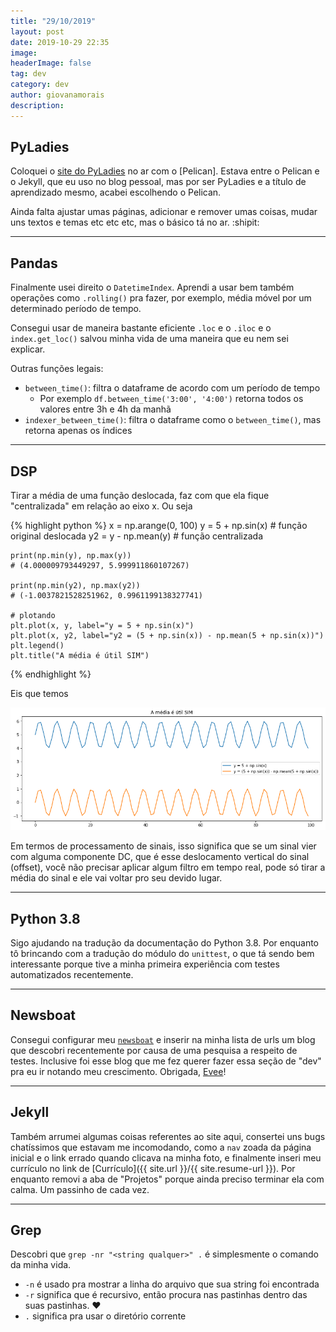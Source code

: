 ```yaml
---
title: "29/10/2019"
layout: post
date: 2019-10-29 22:35
image:
headerImage: false
tag: dev
category: dev
author: giovanamorais
description:
---
```


## PyLadies

Coloquei o [site do PyLadies](https://PyLadiesSorocaba.github.io) no ar com o
[Pelican]. Estava entre o Pelican e o Jekyll, que eu uso no blog pessoal, mas
por ser PyLadies e a título de aprendizado mesmo, acabei escolhendo o Pelican.

Ainda falta ajustar umas páginas, adicionar e remover umas coisas, mudar uns
textos e temas etc etc etc, mas o básico tá no ar. :shipit:

---

## Pandas

Finalmente usei direito o `DatetimeIndex`. Aprendi a usar bem também operações como
`.rolling()` pra fazer, por exemplo, média móvel por um determinado período de
tempo.

Consegui usar de maneira bastante eficiente `.loc` e o `.iloc` e o `index.get_loc()`
salvou minha vida de uma maneira que eu nem sei explicar.

Outras funções legais:

- `between_time()`: filtra o dataframe de acordo com um período de tempo
	- Por exemplo `df.between_time('3:00', '4:00')` retorna todos os valores entre 3h e 4h da manhã
-  `indexer_between_time()`: filtra o dataframe como o `between_time()`, mas retorna apenas os índices

---

## DSP

Tirar a média de uma função deslocada, faz com que ela fique "centralizada" em
relação ao eixo x. Ou seja

{% highlight python %}
	x = np.arange(0, 100)
	y = 5 + np.sin(x)	# função original deslocada
	y2 = y - np.mean(y)	# função centralizada

	print(np.min(y), np.max(y))
	# (4.000009793449297, 5.999911860107267)

	print(np.min(y2), np.max(y2))
	# (-1.0037821528251962, 0.9961199138327741)

	# plotando
	plt.plot(x, y, label="y = 5 + np.sin(x)")
	plt.plot(x, y2, label="y2 = (5 + np.sin(x)) - np.mean(5 + np.sin(x))")
	plt.legend()
	plt.title("A média é útil SIM")
{% endhighlight %}

Eis que temos

![img](../assets/images/mean_graph.png)


Em termos de processamento de sinais, isso significa que se um sinal vier
com alguma componente DC, que é esse deslocamento vertical do sinal (offset),
você não precisar aplicar algum filtro em tempo real, pode só tirar a média
do sinal e ele vai voltar pro seu devido lugar.

---

## Python 3.8
Sigo ajudando na tradução da documentação do Python 3.8. Por enquanto tô
brincando com a tradução do módulo do `unittest`, o que tá sendo bem
interessante porque tive a minha primeira experiência com testes
automatizados recentemente.

---

## Newsboat
Consegui configurar meu [`newsboat`](https://newsboat.org/) e inserir na minha
lista de urls um blog que descobri recentemente por causa de uma pesquisa a
respeito de testes. Inclusive foi esse blog que me fez querer fazer essa seção
de "dev" pra eu ir notando meu crescimento. Obrigada, [Evee](https://eev.ee/)!

---

## Jekyll
Também arrumei algumas coisas referentes ao site aqui, consertei uns bugs
chatíssimos que estavam me incomodando, como a `nav` zoada da página
inicial e o link errado quando clicava na minha foto, e finalmente inseri
meu currículo no link de [Currículo]({{ site.url }}/{{ site.resume-url }}).
Por enquanto removi a aba de "Projetos" porque ainda preciso terminar ela
com calma. Um passinho de cada vez.

---
## Grep
Descobri que
`grep -nr "<string qualquer>" .` é simplesmente o comando da minha
vida.

- `-n` é usado pra mostrar a linha do arquivo que sua string foi encontrada
- `-r` significa que é recursivo, então procura nas pastinhas dentro das suas
pastinhas. :heart:
- `.` significa pra usar o diretório corrente
